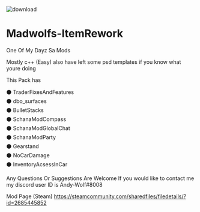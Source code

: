 ![download](https://user-images.githubusercontent.com/28143148/173253980-77f34102-4141-401f-8567-49aac01f8ffe.jpg)


# Madwolfs-ItemRework
 One Of My Dayz Sa Mods 

Mostly c++ (Easy) 
also have left some psd templates if you know what youre doing 
 
This Pack has

⚫ TraderFixesAndFeatures        
⚫ dbo_surfaces                 
⚫ BulletStacks             
⚫ SchanaModCompass             
⚫ SchanaModGlobalChat	        
⚫ SchanaModParty              
⚫ Gearstand                       
⚫ NoCarDamage                  
⚫ InventoryAcsessInCar                        

Any Questions Or Suggestions Are Welcome
If you would like to contact me my discord user ID is Andy-Wolf#8008

Mod Page (Steam)
https://steamcommunity.com/sharedfiles/filedetails/?id=2685445852
